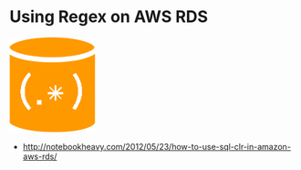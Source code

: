 # Using Regex on AWS RDS

![SQL Regex Logo](/images/sql-regex-logo.png)

* http://notebookheavy.com/2012/05/23/how-to-use-sql-clr-in-amazon-aws-rds/